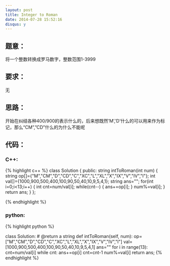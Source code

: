 ```yaml
---
layout: post
title: Integer to Roman
date: 2014-07-28 15:52:16
disqus: y
---
```


## 题意：
将一个整数转换成罗马数字，整数范围1-3999

## 要求：
无

## 思路：
开始在纠结各种400/900的表示什么的，后来想既然’M’,’D’什么的可以用来作为标记，那么“CM”,”CD”什么的为什么不能呢

## 代码：

### C++:

{% highlight c++ %}
class Solution {
public:
    string intToRoman(int num) {
        string op[]={"M","CM","D","CD","C","XC","L","XL","X","IX","V","IV","I"};
        int val[]={1000,900,500,400,100,90,50,40,10,9,5,4,1};
        string ans="";
        for(int i=0;i<13;i++)
        {
            int cnt=num/val[i];
            while(cnt--)
            {
                ans+=op[i];
            }
            num%=val[i];
        }
        return ans;
    }
};


 {% endhighlight %}
### python:

{% highlight python %}

class Solution:
    # @return a string
    def intToRoman(self, num):
        op=["M","CM","D","CD","C","XC","L","XL","X","IX","V","IV","I"]
        val=[1000,900,500,400,100,90,50,40,10,9,5,4,1]
        ans=""
        for i in range(13):
            cnt=num/val[i]
            while cnt:
                ans+=op[i]
                cnt=cnt-1
            num%=val[i]
        return ans;
 {% endhighlight %}
